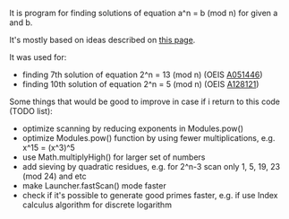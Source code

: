 It is program for finding solutions of equation a^n = b (mod n) for given a and b.

It's mostly based on ideas described on [this page](https://web.archive.org/web/20120104074313/http://www.immortaltheory.com/NumberTheory/2nmodn.htm).  

It was used for:
- finding 7th solution of equation 2^n = 13 (mod n) (OEIS [A051446](https://oeis.org/A051446))
- finding 10th solution of equation 2^n = 5 (mod n) (OEIS [A128121](https://oeis.org/A128121))

Some things that would be good to improve in case if i return to this code (TODO list):
- optimize scanning by reducing exponents in Modules.pow()
- optimize Modules.pow() function by using fewer multiplications, e.g. x^15 = (x^3)^5
- use Math.multiplyHigh() for larger set of numbers
- add sieving by quadratic residues, e.g. for 2^n-3 scan only 1, 5, 19, 23 (mod 24) and etc
- make Launcher.fastScan() mode faster
- check if it's possible to generate good primes faster, e.g. if use Index calculus algorithm for discrete logarithm 
